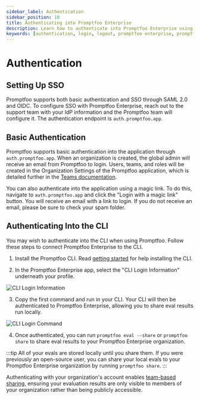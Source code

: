 ```yaml
---
sidebar_label: Authentication
sidebar_position: 10
title: Authenticating into Promptfoo Enterprise
description: Learn how to authenticate into Promptfoo Enterprise using SSO, basic authentication, and CLI methods
keywords: [authentication, login, logout, promptfoo enterprise, promptfoo app, sso, saml, oidc]
---
```


# Authentication

## Setting Up SSO

Promptfoo supports both basic authentication and SSO through SAML 2.0 and OIDC. To configure SSO with Promptfoo Enterprise, reach out to the support team with your IdP information and the Promptfoo team will configure it. The authentication endpoint is `auth.promptfoo.app`.

## Basic Authentication

Promptfoo supports basic authentication into the application through `auth.promptfoo.app`. When an organization is created, the global admin will receive an email from Promptfoo to login. Users, teams, and roles will be created in the Organization Settings of the Promptfoo application, which is detailed further in the [Teams documentation](./teams.md).

You can also authenticate into the application using a magic link. To do this, navigate to `auth.promptfoo.app` and click the "Login with a magic link" button. You will receive an email with a link to login. If you do not receive an email, please be sure to check your spam folder.

## Authenticating Into the CLI

You may wish to authenticate into the CLI when using Promptfoo. Follow these steps to connect Promptfoo Enterprise to the CLI.

1. Install the Promptfoo CLI. Read [getting started](/docs/getting-started/) for help installing the CLI.

2. In the Promptfoo Enterprise app, select the "CLI Login Information" underneath your profile.

![CLI Login Information](/img/enterprise-docs/CLI-login-setting.png)

3. Copy the first command and run in your CLI. Your CLI will then be authenticated to Promptfoo Enterprise, allowing you to share eval results run locally.

![CLI Login Command](/img/enterprise-docs/CLI-login-key.png)

4. Once authenticated, you can run `promptfoo eval --share` or `promptfoo share` to share eval results to your Promptfoo Enterprise organization.

:::tip
All of your evals are stored locally until you share them. If you were previously an open-source user, you can share your local evals to your Promptfoo Enterprise organization by running `promptfoo share`.
:::

Authenticating with your organization's account enables [team-based sharing](/docs/usage/sharing#enterprise-sharing), ensuring your evaluation results are only visible to members of your organization rather than being publicly accessible.
